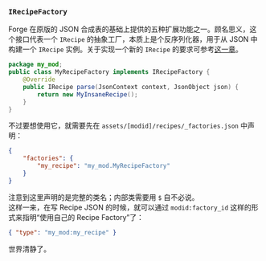 ### `IRecipeFactory`

Forge 在原版的 JSON 合成表的基础上提供的五种扩展功能之一。顾名思义，这个接口代表一个 `IRecipe` 的抽象工厂，本质上是个反序列化器，用于从 JSON 中构建一个 `IRecipe` 实例。关于实现一个新的 `IRecipe` 的要求可参考[这一章](../custom-recipe.md)。

```java
package my_mod;
public class MyRecipeFactory implements IRecipeFactory {
    @Override
    public IRecipe parse(JsonContext context, JsonObject json) {
        return new MyInsaneRecipe();
    }
}
```

不过要想使用它，就需要先在 `assets/[modid]/recipes/_factories.json` 中声明：

```json
{
    "factories": {
        "my_recipe": "my_mod.MyRecipeFactory"
    }
}
```

注意到这里声明的是完整的类名；内部类需要用 `$` 自不必说。  
这样一来，在写 Recipe JSON 的时候，就可以通过 `modid:factory_id` 这样的形式来指明“使用自己的 Recipe Factory”了：

```json
{ "type": "my_mod:my_recipe" }
```

世界清静了。
